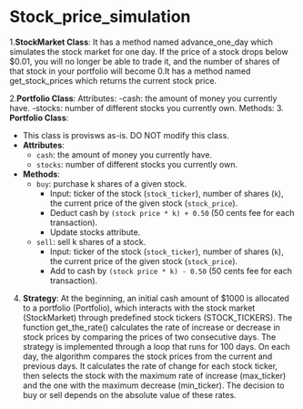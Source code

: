 # Stock_price_simulation

1.**StockMarket Class**: It has a method named advance_one_day which simulates the stock market for one day. If the price of a stock drops below $0.01, you will no longer be able to trade it, and the number of shares of that stock in your portfolio will become 0.It has a method named get_stock_prices which returns the current stock price.

2.**Portfolio Class**: Attributes: -cash: the amount of money you currently have. -stocks: number of different stocks you currently own. Methods:
3. **Portfolio Class**:
   - This class is provisws as-is. DO NOT modify this class.
   - **Attributes**:
     - `cash`: the amount of money you currently have.
     - `stocks`: number of different stocks you currently own.
   - **Methods**:
     - `buy`: purchase k shares of a given stock.
       - Input: ticker of the stock (`stock_ticker`), number of shares (`k`), the current price of the given stock (`stock_price`).
       - Deduct cash by `(stock price * k) + 0.50` (50 cents fee for each transaction).
       - Update stocks attribute.
     - `sell`: sell k shares of a stock.
       - Input: ticker of the stock (`stock_ticker`), number of shares (`k`), the current price of the given stock (`stock_price`).
       - Add to cash by `(stock price * k) - 0.50` (50 cents fee for each transaction).
4. **Strategy**:
  At the beginning, an initial cash amount of $1000 is allocated to a portfolio (Portfolio), which interacts with the stock market (StockMarket) through predefined stock tickers (STOCK_TICKERS). The function get_the_rate() calculates the rate of increase or decrease in stock prices by comparing the prices of two consecutive days. The strategy is implemented through a loop that runs for 100 days. On each day, the algorithm compares the stock prices from the current and previous days. It calculates the rate of change for each stock ticker, then selects the stock with the maximum rate of increase (max_ticker) and the one with the maximum decrease (min_ticker). The decision to buy or sell depends on the absolute value of these rates.
